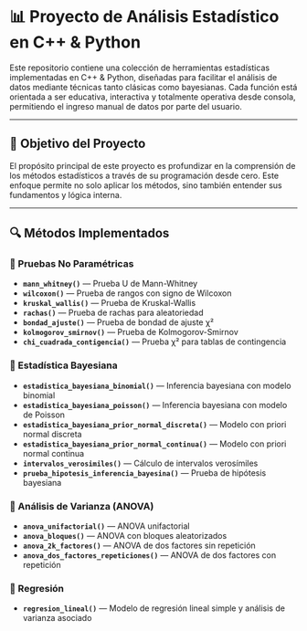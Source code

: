 # 📊 Proyecto de Análisis Estadístico en C++ & Python

Este repositorio contiene una colección de herramientas estadísticas implementadas en C++ & Python, diseñadas para facilitar el análisis de datos mediante técnicas tanto clásicas como bayesianas. Cada función está orientada a ser educativa, interactiva y totalmente operativa desde consola, permitiendo el ingreso manual de datos por parte del usuario.

---

## 🎯 Objetivo del Proyecto

El propósito principal de este proyecto es profundizar en la comprensión de los métodos estadísticos a través de su programación desde cero. Este enfoque permite no solo aplicar los métodos, sino también entender sus fundamentos y lógica interna.

---

## 🔍 Métodos Implementados

### 📌 Pruebas No Paramétricas
- **`mann_whitney()`** — Prueba U de Mann-Whitney
- **`wilcoxon()`** — Prueba de rangos con signo de Wilcoxon
- **`kruskal_wallis()`** — Prueba de Kruskal-Wallis
- **`rachas()`** — Prueba de rachas para aleatoriedad
- **`bondad_ajuste()`** — Prueba de bondad de ajuste χ²
- **`kolmogorov_smirnov()`** — Prueba de Kolmogorov-Smirnov
- **`chi_cuadrada_contigencia()`** — Prueba χ² para tablas de contingencia

### 📌 Estadística Bayesiana
- **`estadistica_bayesiana_binomial()`** — Inferencia bayesiana con modelo binomial
- **`estadistica_bayesiana_poisson()`** — Inferencia bayesiana con modelo de Poisson
- **`estadistica_bayesiana_prior_normal_discreta()`** — Modelo con priori normal discreta
- **`estadistica_bayesiana_prior_normal_continua()`** — Modelo con priori normal continua
- **`intervalos_verosimiles()`** — Cálculo de intervalos verosímiles
- **`prueba_hipotesis_inferencia_bayesina()`** — Prueba de hipótesis bayesiana

### 📌 Análisis de Varianza (ANOVA)
- **`anova_unifactorial()`** — ANOVA unifactorial
- **`anova_bloques()`** — ANOVA con bloques aleatorizados
- **`anova_2k_factores()`** — ANOVA de dos factores sin repetición
- **`anova_dos_factores_repeticiones()`** — ANOVA de dos factores con repetición

### 📌 Regresión
- **`regresion_lineal()`** — Modelo de regresión lineal simple y análisis de varianza asociado

